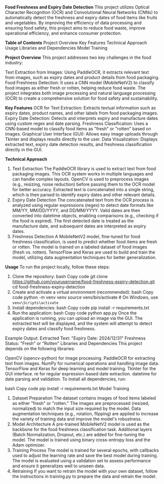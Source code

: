 **Food Freshness and Expiry Date Detection**
This project utilizes Optical Character Recognition (OCR) and Convolutional Neural Networks (CNNs) to automatically detect the freshness and expiry dates of food items like fruits and vegetables. By improving the efficiency of data processing and ensuring food safety, this project aims to reduce food waste, improve operational efficiency, and enhance consumer protection.

**Table of Contents**
Project Overview
Key Features
Technical Approach
Usage
Libraries and Dependencies
Model Training

**Project Overview**
This project addresses two key challenges in the food industry:

Text Extraction from Images: Using PaddleOCR, it extracts relevant text from images, such as expiry dates and product details from food packaging.
Food Freshness Detection: It uses a CNN model (MobileNetV2) to classify food images as either fresh or rotten, helping reduce food waste.
The project integrates both image processing and natural language processing (OCR) to create a comprehensive solution for food safety and sustainability.

**Key Features**
OCR for Text Extraction: Extracts textual information such as expiry dates, product names, and other labels from food packaging images.
Expiry Date Detection: Detects and interprets expiry and manufacture dates using custom regex and date parsing.
Freshness Classification: Uses a CNN-based model to classify food items as "fresh" or "rotten" based on images.
Graphical User Interface (GUI): Allows easy image uploads through Tkinter and displays results directly to the user.
Data Visualization: Displays extracted text, expiry date detection results, and freshness classification directly in the GUI.

**Technical Approach**
1. Text Extraction
The PaddleOCR library is used to extract text from food packaging images. This OCR system works in multiple languages and can handle complex layouts.
OpenCV is used to preprocess images (e.g., resizing, noise reduction) before passing them to the OCR model for better accuracy.
Extracted text is concatenated into a single string, which is then parsed to identify expiry dates and other relevant details.
2. Expiry Date Detection
The concatenated text from the OCR process is analyzed using regular expressions (regex) to detect date formats like MM/YY, MM/DD/YYYY, and DD/MM/YYYY.
Valid dates are then converted into datetime objects, enabling comparisons (e.g., checking if the food is expired).
The first detected date is treated as the manufacture date, and subsequent dates are interpreted as expiry dates.
3. Freshness Detection
A MobileNetV2 model, fine-tuned for food freshness classification, is used to predict whether food items are fresh or rotten.
The model is trained on a labeled dataset of food images (fresh vs. rotten).
TensorFlow and Keras are used to build and train the model, utilizing data augmentation techniques for better generalization.

**Usage**
To run the project locally, follow these steps:

1. Clone the repository:
bash
Copy code
git clone https://github.com/yourusername/food-freshness-expiry-detection.git
cd food-freshness-expiry-detection
2. Create and activate a virtual environment (recommended):
bash
Copy code
python -m venv venv
source venv/bin/activate  # On Windows, use `venv\Scripts\activate`
3. Install dependencies:
bash
Copy code
pip install -r requirements.txt
4. Run the application:
bash
Copy code
python app.py
Once the application is running, you can upload an image via the GUI. The extracted text will be displayed, and the system will attempt to detect expiry dates and classify food freshness.

Example Output:
Extracted Text: "Expiry Date: 2024/12/31"
Freshness Status: "Fresh" or "Rotten"
Libraries and Dependencies
This project depends on the following libraries:

OpenCV (opencv-python) for image processing.
PaddleOCR for extracting text from images.
NumPy for numerical operations and handling image data.
TensorFlow and Keras for deep learning and model training.
Tkinter for the GUI interface.
re for regular expression-based date extraction.
datetime for date parsing and validation.
To install all dependencies, run:

bash
Copy code
pip install -r requirements.txt
Model Training
1. Dataset Preparation
The dataset contains images of food items labeled as either "fresh" or "rotten."
The images are preprocessed (resized, normalized) to match the input size required by the model.
Data augmentation techniques (e.g., rotation, flipping) are applied to increase the variety of training data and improve the model's robustness.
2. Model Architecture
A pre-trained MobileNetV2 model is used as the backbone for the food freshness classification task. Additional layers (Batch Normalization, Dropout, etc.) are added for fine-tuning the model.
The model is trained using binary cross-entropy loss and the Adam optimizer.
3. Training Process
The model is trained for several epochs, with callbacks used to adjust the learning rate and save the best model during training.
The model is evaluated using a validation set to assess performance and ensure it generalizes well to unseen data.
4. Retraining
If you want to retrain the model with your own dataset, follow the instructions in training.py to prepare the data and retrain the model.
